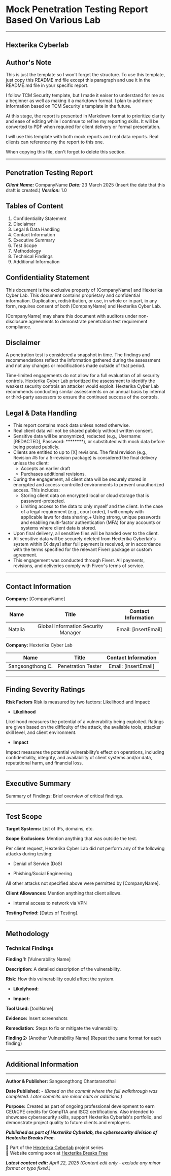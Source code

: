 # Mock Penetration Testing Report Based On Various Lab

---

## Hexterika Cyberlab

## Author's Note

This is just the template so I won't forget the structure. To use this template, just copy this README.md file except this paragraph and use it in the README.md file in your specific report.

I follow TCM Security template, but I made it eaiser to understand for me as a beginner as well as making it a markdown format. I plan to add more information based on TCM Security's template in the future.

At this stage, the report is presented in Markdown format to prioritize clarity and ease of editing while I continue to refine my reporting skills. It will be converted to PDF when required for client delivery or formal presentation.

I will use this template with both mock reports and real data reports. Real clients can reference my the report to this one.

When copying this file, don't forget to delete this section.

---

## Penetration Testing Report

***Client Name:*** CompanyName
***Date:*** 23 March 2025 (Insert the date that this draft is created.)
***Version:*** 1.0

## Tables of Content

1. Confidentiality Statement
2. Disclaimer
3. Legal & Data Handling
4. Contact Information
5. Executive Summary
6. Test Scope
7. Methodology
8. Technical Findings
9. Additional Information

## Confidentiality Statement

This document is the exclusive property of [CompanyName] and Hexterika Cyber Lab. This document contains proprietary and confidential information. Duplication, redistribution, or use, in whole or in part, in any form, requires consent of both [CompanyName] and Hexterika Cyber Lab.

[CompanyName] may share this document with auditors under non-disclosure agreements to demonstrate penetration test requirement compliance.

## Disclaimer

A penetration test is considered a snapshot in time. The findings and recommendations reflect the information gathered during the assessment and not any changes or modifications made outside of that period.

Time-limited engagements do not allow for a full evaluation of all security controls. Hexterika Cyber Lab prioritized the assessment to identify the weakest security controls an attacker would exploit. Hexterika Cyber Lab recommends conducting similar assessments on an annual basis by internal or third-party assessors to ensure the continued success of the controls.

## Legal & Data Handling

+ This report contains mock data unless noted otherwise.
+ Real client data will not be shared publicly without written consent.
+ Sensitive data will be anonymized, redacted (e.g., Username: [REDACTED], Password: ********), or substituted with mock data before being posted publicly.
+ Clients are entitled to up to [X] revisions. The final revision (e.g., Revision #5 for a 5-revision package) is considered the final delivery unless the client:
  + Accepts an earlier draft
  + Purchases additional revisions.
+ During the engagement, all client data will be securely stored in encrypted and access-controlled environments to prevent unauthorized access. This includes:
  + Storing client data on encrypted local or cloud storage that is password-protected.
  + Limiting access to the data to only myself and the client. In the case of a legal requirement (e.g., court order), I will comply with applicable laws for data sharing.+ Using strong, unique passwords and enabling multi-factor authentication (MFA) for any accounts or systems where client data is stored.
+ Upon final delivery, all sensitive files will be handed over to the client.
+ All sensitive data will be securely deleted from Hexterika Cyberlab's system within [X days] after full payment is received, or in accordance with the terms specified for the relevant Fiverr package or custom agreement.
+ This engagement was conducted through Fiverr. All payments, revisions, and deliveries comply with Fiverr's terms of service.

---

## Contact Information

**Company:** [CompanyName]

| **Name** | **Title** | **Contact Information** |
| :------: | :-------: | :---------------------: |
| Natalia  | Global Information Security Manager | Email: [insertEmail] |

**Company:** Hexterika Cyber Lab

| **Name** | **Title** | **Contact Information** |
| :------: | :-------: | :---------------------: |
| Sangsongthong C. | Penetration Tester | Email: [insertEmail] |

---

## Finding Severity Ratings

**Risk Factors** Risk is measured by two factors: Likelihood and Impact:

+ **Likelihood**

Likelihood measures the potential of a vulnerability being exploited. Ratings are given based on the difficulty of the attack, the available tools, attacker skill level, and client environment.

+ **Impact**

Impact measures the potential vulnerability’s effect on operations, including confidentiality, integrity, and availability of client systems and/or data, reputational harm, and financial loss.

---

## Executive Summary

Summary of Findings: Brief overview of critical findings.

---

## Test Scope

**Target Systems:** List of IPs, domains, etc.

**Scope Exclusions:** Mention anything that was outside the test.

Per client request, Hexterika Cyber Lab did not perform any of the following attacks during testing:

+ Denial of Service (DoS)

+ Phishing/Social Engineering

All other attacks not specified above were permitted by [CompanyName].

**Client Allowances:** Mention anything that client allows.

+ Internal access to network via VPN

**Testing Period:** [Dates of Testing].

---

## Methodology

### Technical Findings

**Finding 1:** [Vulnerability Name]

**Description:** A detailed description of the vulnerability.

**Risk:** How this vulnerability could affect the system.

+ **Likelyhood:**
  
+ **Impact:**

**Tool Used:** [toolName]

**Evidence:** Insert screenshots

**Remediation:** Steps to fix or mitigate the vulnerability.

**Finding 2:** [Another Vulnerability Name]
(Repeat the same format for each finding)

---

## Additional Information

---

**Author & Publisher:** Sangsongthong Chantaranothai

**Date Published:** -
*(Based on the commit where the full walkthrough was completed. Later commits are minor edits or additions.)*

**Purpose:** Created as part of ongoing professional development to earn CEU/CPE credits for CompTIA and ISC2 certifications. Also intended to showcase cybersecurity skills, support Hexterika Cyberlab's portfolio, and demonstrate project quality to future clients and employers.

***Published as part of Hexterika Cyberlab, the cybersecurity division of Hexterika Breaks Free.***

🔐 Part of the [Hexterika Cyberlab](https://hexterika-breaks-free.website/cyberlab.html) project series  
📎 Website coming soon at [Hexterika Breaks Free](https://hexterika-breaks-free.website)

***Latest content edit:*** *April 22, 2025 (Content edit only - exclude any minor format or typo fixed.)*
